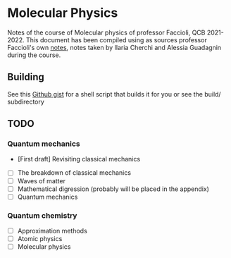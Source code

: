 # Molecular Physics
Notes of the course of Molecular physics of professor Faccioli, QCB 2021-2022.
This document has been compiled using as sources professor Faccioli's own [notes](https://pietrofaccioli.wixsite.com/physics/modern-physics), notes taken by Ilaria Cherchi and Alessia Guadagnin during the course.

## Building
See this [Github gist](https://gist.github.com/giacThePhantom/e080a777782754542d0e081835669085) for a shell script that builds it for you or see the build/ subdirectory

## TODO

### Quantum mechanics

  * [First draft] Revisiting classical mechanics
  * [ ] The breakdown of classical mechanics
  * [ ] Waves of matter
  * [ ] Mathematical digression (probably will be placed in the appendix)
  * [ ] Quantum mechanics

### Quantum chemistry
 
 * [ ] Approximation methods
 * [ ] Atomic physics
 * [ ] Molecular physics
